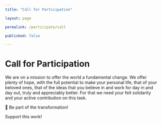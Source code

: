 ```yaml
---
title: "Call for Participation"

layout: page

permalink: /participate/call

published: false

---
```


# Call for Participation

We are on a mission to offer the world a fundamental change. We offer plenty of hope, with the full potential to make your personal life, that of your beloved ones, that of the ideas that you believe in and work for day in and day out, truly and appreciably better. For that we need your felt solidarity and your active contribution on this task.

💪 Be part of the transformation!

Support this work!
